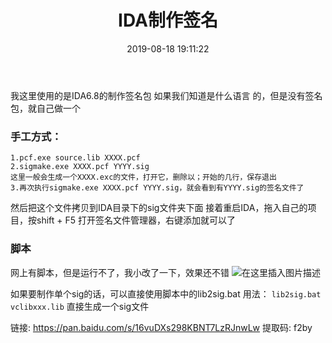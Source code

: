 ﻿---
title: IDA制作签名
index_img: https://w.wallhaven.cc/full/96/wallhaven-96z68x.jpg
banner_img: https://w.wallhaven.cc/full/96/wallhaven-96z68x.jpg
date: 2019-08-18 19:11:22
tags:
    - IDA
categories: 逆向
---


我这里使用的是IDA6.8的制作签名包
如果我们知道是什么语言 的，但是没有签名包，就自己做一个

### 手工方式：

	1.pcf.exe source.lib XXXX.pcf
	2.sigmake.exe XXXX.pcf YYYY.sig
	这里一般会生成一个XXXX.exc的文件，打开它，删除以；开始的几行，保存退出
	3.再次执行sigmake.exe XXXX.pcf YYYY.sig，就会看到有YYYY.sig的签名文件了

然后把这个文件拷贝到IDA目录下的sig文件夹下面
接着重启IDA，拖入自己的项目，按shift + F5 打开签名文件管理器，右键添加就可以了

### 脚本
网上有脚本，但是运行不了，我小改了一下，效果还不错 
![在这里插入图片描述](https://img-blog.csdnimg.cn/20190808133028934.gif)

如果要制作单个sig的话，可以直接使用脚本中的lib2sig.bat 
用法：
	`lib2sig.bat vclibxxx.lib`
直接生成一个sig文件


链接: https://pan.baidu.com/s/16vuDXs298KBNT7LzRJnwLw 提取码: f2by 


